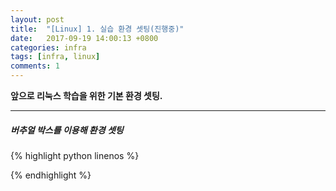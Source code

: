 ```yaml
---
layout: post
title:  "[Linux] 1. 실습 환경 셋팅(진행중)"
date:   2017-09-19 14:00:13 +0800
categories: infra
tags: [infra, linux]
comments: 1
---
```

**앞으로 리눅스 학습을 위한 기본 환경 셋팅.**

---

##### 버추얼 박스를 이용해 환경 셋팅

{% highlight python linenos %}

{% endhighlight %}
